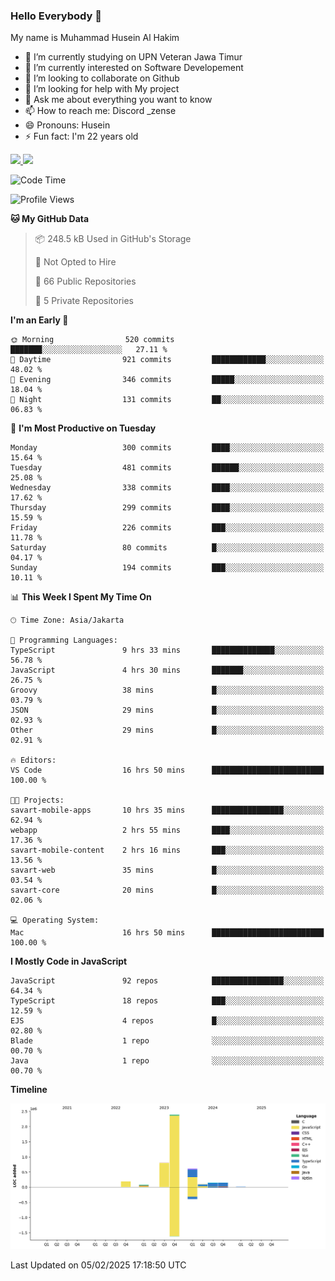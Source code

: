 ### Hello Everybody 👋

My name is Muhammad Husein Al Hakim

- 🔭 I’m currently studying on UPN Veteran Jawa Timur
- 🌱 I’m currently interested on Software Developement
- 👯 I’m looking to collaborate on Github
- 🤔 I’m looking for help with My project
- 💬 Ask me about everything you want to know
- 📫 How to reach me: Discord _zense
- 😄 Pronouns: Husein
- ⚡ Fun fact: I'm 22 years old

<p align="left">
<a href="https://github.com/huseinhq">
  <img height="180em" src="https://github-readme-stats-eight-theta.vercel.app/api?username=huseinhq&show_icons=true&theme=algolia&include_all_commits=true&count_private=true"/>
  <img height="180em" src="https://github-readme-stats-eight-theta.vercel.app/api/top-langs/?username=huseinhq&layout=compact&langs_count=8&theme=algolia"/>
</a>
</p>

<!--START_SECTION:waka-->
![Code Time](http://img.shields.io/badge/Code%20Time-1%2C815%20hrs%2047%20mins-blue)

![Profile Views](http://img.shields.io/badge/Profile%20Views-0-blue)

**🐱 My GitHub Data** 

> 📦 248.5 kB Used in GitHub's Storage 
 > 
> 🚫 Not Opted to Hire
 > 
> 📜 66 Public Repositories 
 > 
> 🔑 5 Private Repositories 
 > 
**I'm an Early 🐤** 

```text
🌞 Morning                520 commits         ███████░░░░░░░░░░░░░░░░░░   27.11 % 
🌆 Daytime                921 commits         ████████████░░░░░░░░░░░░░   48.02 % 
🌃 Evening                346 commits         █████░░░░░░░░░░░░░░░░░░░░   18.04 % 
🌙 Night                  131 commits         ██░░░░░░░░░░░░░░░░░░░░░░░   06.83 % 
```
📅 **I'm Most Productive on Tuesday** 

```text
Monday                   300 commits         ████░░░░░░░░░░░░░░░░░░░░░   15.64 % 
Tuesday                  481 commits         ██████░░░░░░░░░░░░░░░░░░░   25.08 % 
Wednesday                338 commits         ████░░░░░░░░░░░░░░░░░░░░░   17.62 % 
Thursday                 299 commits         ████░░░░░░░░░░░░░░░░░░░░░   15.59 % 
Friday                   226 commits         ███░░░░░░░░░░░░░░░░░░░░░░   11.78 % 
Saturday                 80 commits          █░░░░░░░░░░░░░░░░░░░░░░░░   04.17 % 
Sunday                   194 commits         ███░░░░░░░░░░░░░░░░░░░░░░   10.11 % 
```


📊 **This Week I Spent My Time On** 

```text
🕑︎ Time Zone: Asia/Jakarta

💬 Programming Languages: 
TypeScript               9 hrs 33 mins       ██████████████░░░░░░░░░░░   56.78 % 
JavaScript               4 hrs 30 mins       ███████░░░░░░░░░░░░░░░░░░   26.75 % 
Groovy                   38 mins             █░░░░░░░░░░░░░░░░░░░░░░░░   03.79 % 
JSON                     29 mins             █░░░░░░░░░░░░░░░░░░░░░░░░   02.93 % 
Other                    29 mins             █░░░░░░░░░░░░░░░░░░░░░░░░   02.91 % 

🔥 Editors: 
VS Code                  16 hrs 50 mins      █████████████████████████   100.00 % 

🐱‍💻 Projects: 
savart-mobile-apps       10 hrs 35 mins      ████████████████░░░░░░░░░   62.94 % 
webapp                   2 hrs 55 mins       ████░░░░░░░░░░░░░░░░░░░░░   17.36 % 
savart-mobile-content    2 hrs 16 mins       ███░░░░░░░░░░░░░░░░░░░░░░   13.56 % 
savart-web               35 mins             █░░░░░░░░░░░░░░░░░░░░░░░░   03.54 % 
savart-core              20 mins             █░░░░░░░░░░░░░░░░░░░░░░░░   02.06 % 

💻 Operating System: 
Mac                      16 hrs 50 mins      █████████████████████████   100.00 % 
```

**I Mostly Code in JavaScript** 

```text
JavaScript               92 repos            ████████████████░░░░░░░░░   64.34 % 
TypeScript               18 repos            ███░░░░░░░░░░░░░░░░░░░░░░   12.59 % 
EJS                      4 repos             █░░░░░░░░░░░░░░░░░░░░░░░░   02.80 % 
Blade                    1 repo              ░░░░░░░░░░░░░░░░░░░░░░░░░   00.70 % 
Java                     1 repo              ░░░░░░░░░░░░░░░░░░░░░░░░░   00.70 % 
```



**Timeline**

![Lines of Code chart](https://raw.githubusercontent.com/HuseinHQ/HuseinHQ/main/assets/bar_graph.png)


 Last Updated on 05/02/2025 17:18:50 UTC
<!--END_SECTION:waka-->
